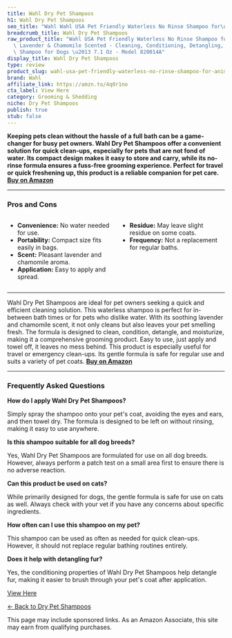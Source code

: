 ```yaml
---
title: Wahl Dry Pet Shampoos
h1: Wahl Dry Pet Shampoos
seo_title: "Wahl Wahl USA Pet Friendly Waterless No Rinse Shampoo for\u2026"
breadcrumb_title: Wahl Dry Pet Shampoos
raw_product_title: "Wahl USA Pet Friendly Waterless No Rinse Shampoo for Animals \u2013\
  \ Lavender & Chamomile Scented - Cleaning, Conditioning, Detangling, & Moisturizing\
  \ Shampoo for Dogs \u2013 7.1 Oz - Model 820014A"
display_title: Wahl Dry Pet Shampoos
type: review
product_slug: wahl-usa-pet-friendly-waterless-no-rinse-shampoo-for-animals-lavender-c-3328755f
brand: Wahl
affiliate_link: https://amzn.to/4q0r1no
cta_label: View Here
category: Grooming & Shedding
niche: Dry Pet Shampoos
publish: true
stub: false
---
```


<div id="intro" class="full-width">
  <p><strong>Keeping pets clean without the hassle of a full bath can be a game-changer for busy pet owners. Wahl Dry Pet Shampoos offer a convenient solution for quick clean-ups, especially for pets that are not fond of water. Its compact design makes it easy to store and carry, while its no-rinse formula ensures a fuss-free grooming experience. Perfect for travel or quick freshening up, this product is a reliable companion for pet care. <a href="https://amzn.to/4q0r1no" rel="nofollow sponsored noopener" target="_blank"><strong>Buy on Amazon</strong></a></strong></p>
</div>

<hr />
<h3 id="pros-cons">Pros and Cons</h3>
<div class="pc-grid" style="display:grid;grid-template-columns:1fr 1fr;gap:16px;">
  <ul>
    <li><strong>Convenience:</strong> No water needed for use.</li>
    <li><strong>Portability:</strong> Compact size fits easily in bags.</li>
    <li><strong>Scent:</strong> Pleasant lavender and chamomile aroma.</li>
    <li><strong>Application:</strong> Easy to apply and spread.</li>
  </ul>
  <ul>
    <li><strong>Residue:</strong> May leave slight residue on some coats.</li>
    <li><strong>Frequency:</strong> Not a replacement for regular baths.</li>
  </ul>
</div>
<hr />

<div class="full-width">
  <p>Wahl Dry Pet Shampoos are ideal for pet owners seeking a quick and efficient cleaning solution. This waterless shampoo is perfect for in-between bath times or for pets who dislike water. With its soothing lavender and chamomile scent, it not only cleans but also leaves your pet smelling fresh. The formula is designed to clean, condition, detangle, and moisturize, making it a comprehensive grooming product. Easy to use, just apply and towel off, it leaves no mess behind. This product is especially useful for travel or emergency clean-ups. Its gentle formula is safe for regular use and suits a variety of pet coats. <a href="https://amzn.to/4q0r1no" rel="nofollow sponsored noopener" target="_blank"><strong>Buy on Amazon</strong></a></p>
</div>

<hr />
<h3 id="faqs">Frequently Asked Questions</h3>

<p><strong>How do I apply Wahl Dry Pet Shampoos?</strong></p>
<p>Simply spray the shampoo onto your pet's coat, avoiding the eyes and ears, and then towel dry. The formula is designed to be left on without rinsing, making it easy to use anywhere.</p>

<p><strong>Is this shampoo suitable for all dog breeds?</strong></p>
<p>Yes, Wahl Dry Pet Shampoos are formulated for use on all dog breeds. However, always perform a patch test on a small area first to ensure there is no adverse reaction.</p>

<p><strong>Can this product be used on cats?</strong></p>
<p>While primarily designed for dogs, the gentle formula is safe for use on cats as well. Always check with your vet if you have any concerns about specific ingredients.</p>

<p><strong>How often can I use this shampoo on my pet?</strong></p>
<p>This shampoo can be used as often as needed for quick clean-ups. However, it should not replace regular bathing routines entirely.</p>

<p><strong>Does it help with detangling fur?</strong></p>
<p>Yes, the conditioning properties of Wahl Dry Pet Shampoos help detangle fur, making it easier to brush through your pet's coat after application.</p>
<p><a class="btn" href="https://amzn.to/4q0r1no" target="_blank" rel="nofollow sponsored noopener">View Here</a></p>
<p><a href="/roundups/grooming-shedding/dry-pet-shampoos/">← Back to Dry Pet Shampoos</a></p>
<aside class="disclosure">This page may include sponsored links. As an Amazon Associate, this site may earn from qualifying purchases.</aside>
